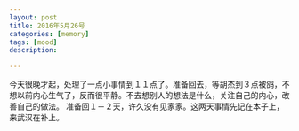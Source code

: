 ```yaml
---
layout: post
title: 2016年5月26号
categories: [memory]
tags: [mood]
description:

---
```


今天很晚才起，处理了一点小事情到１１点了。准备回去，等胡杰到３点被鸽，不想以前内心生气了，反而很平静。不去想别人的想法是什么，关注自己的内心，改善自己的做法。
准备回１－２天，许久没有见家家。这两天事情先记在本子上，来武汉在补上。
